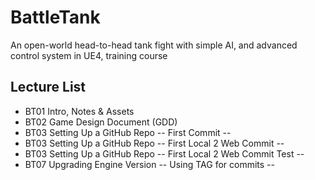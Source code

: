 # BattleTank
An open-world head-to-head tank fight with simple AI, and advanced control system in UE4, training course

## Lecture List
* BT01 Intro, Notes & Assets
* BT02 Game Design Document (GDD)
* BT03 Setting Up a GitHub Repo -- First Commit --
* BT03 Setting Up a GitHub Repo -- First Local 2 Web Commit --
* BT03 Setting Up a GitHub Repo -- First Local 2 Web Commit Test --
* BT07 Upgrading Engine Version -- Using TAG for commits --
